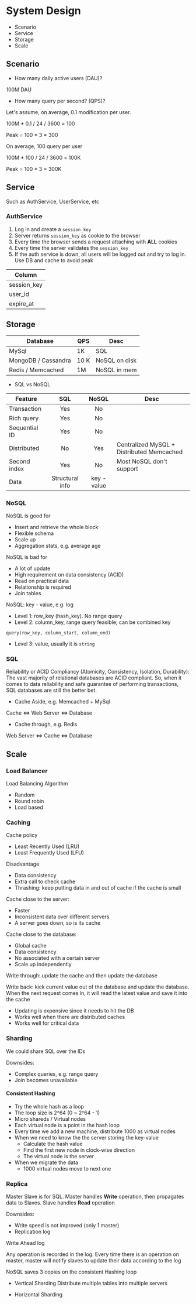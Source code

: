 # System Design

- Scenario
- Service
- Storage
- Scale

## Scenario

- How many daily active users (DAU)?

100M DAU

- How many query per second? (QPS)?

Let's assume, on average, 0.1 modification per user.

100M * 0.1 / 24 / 3600 = 100

Peak = 100 * 3 = 300

On average, 100 query per user

100M * 100 / 24 / 3600 = 100K

Peak = 100 * 3 = 300K

## Service

Such as AuthService, UserService, etc

### AuthService

1. Log in and create a `session_key`
2. Server returns `session_key` as cookie to the browser
3. Every time the browser sends a request attaching with __ALL__ cookies
4. Every time the server validates the `session_key`
5. If the auth service is down, all users will be logged out and try to log in. Use DB and cache to avoid peak

| Column |
|--------|
| session_key |
| user_id |
| expire_at |

## Storage

| Database | QPS | Desc |
| -------- | --- | ---- |
| MySql | 1K | SQL |
| MongoDB / Cassandra | 10 K | NoSQL on disk |
| Redis / Memcached | 1M | NoSQL in mem |

- SQL vs NoSQL

| Feature        | SQL | NoSQL | Desc |
|----------------|:---:|:-----:|------|
| Transaction    | Yes |  No   ||
| Rich query     | Yes | No    ||
| Sequential ID  | Yes | No    ||
| Distributed    | No  | Yes   | Centralized MySQL + Distributed Memcached |
| Second index   | Yes | No    |Most NoSQL don't support |
| Data           | Structural info | key - value | |

### NoSQL

NoSQL is good for

- Insert and retrieve the whole block
- Flexible schema
- Scale up
- Aggregation stats, e.g. average age

NoSQL is bad for

- A lot of update
- High requirement on data consistency (ACID)
- Read on practical data
- Relationship is required
- Join tables

NoSQL: key - value, e.g. log

- Level 1: row_key (hash_key). No range query
- Level 2: column_key, range query feasible; can be combined key

```cassandra
query(row_key, column_start, column_end)
```

- Level 3: value, usually it is `string`

### SQL

Reliability or ACID Compliancy (Atomicity, Consistency, Isolation, Durability): The vast majority of relational databases are ACID compliant. So, when it comes to data reliability and safe guarantee of performing transactions, SQL databases are still the better bet.

- Cache Aside, e.g. Memcached + MySql

Cache <=> Web Server <=> Database

- Cache through, e.g. Redis

Web Server <=> Cache <=> Database

## Scale

### Load Balancer

Load Balancing Algorithm

- Random
- Round robin
- Load based

### Caching

Cache policy

- Least Recently Used (LRU)
- Least Frequently Used (LFU)

Disadvantage

- Data consistency
- Extra call to check cache
- Thrashing: keep putting data in and out of cache if the cache is small

Cache close to the server:

- Faster
- Inconsistent data over different servers
- A server goes down, so is its cache

Cache close to the database:

- Global cache
- Data consistency
- No associated with a certain server
- Scale up independently

Write through: update the cache and then update the database

Write back: kick current value out of the database and update the database. When the next request comes in, it will read the latest value and save it into the cache

- Updating is expensive since it needs to hit the DB
- Works well when there are distributed caches
- Works well for critical data

### Sharding

We could share SQL over the IDs

Downsides:

- Complex queries, e.g. range query
- Join becomes unavailable

#### Consistent Hashing

- Try the whole hash as a loop
- The loop size is 2^64 (0 ~ 2^64 - 1)
- Micro shareds / Virtual nodes
- Each virtual node is a point in the hash loop
- Every time we add a new machine, distribute 1000 as virtual nodes
- When we need to know the the server storing the key-value
  - Calculate the hash value
  - Find the first new node in clock-wise direction
  - The virtual node is the server
- When we migrate the data
  - 1000 virtual nodes move to next one


### Replica

Master Slave is for SQL. Master handles __Write__ operation, then propagates data to Slaves. Slave handles __Read__ operation

Downsides:

- Write speed is not improved (only 1 master)
- Replication log

Write Ahead log

Any operation is recorded in the log. Every time there is an operation on master, master will notify slaves to update their data according to the log

NoSQL saves 3 copies on the consistent Hashing loop

- Vertical Sharding
Distribute multiple tables into multiple servers

- Horizontal Sharding

